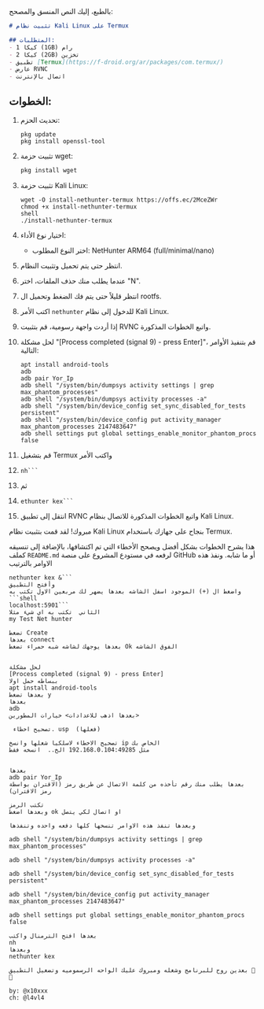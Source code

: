 بالطبع، إليك النص المنسق والمصحح:

```markdown
# تثبيت نظام Kali Linux على Termux

## المتطلبات:
- 1 كيكا (1GB) رام
- 2 كيكا (2GB) تخزين
- تطبيق [Termux](https://f-droid.org/ar/packages/com.termux/) 
- عارض RVNC
- اتصال بالإنترنت
```
## الخطوات:

1. تحديث الحزم:
   ```shell
   pkg update
   pkg install openssl-tool
   ```

2. تثبيت حزمة wget:
   ```sh
   pkg install wget
   ```

3. تثبيت حزمة Kali Linux:
   ```shell
   wget -O install-nethunter-termux https://offs.ec/2MceZWr
   chmod +x install-nethunter-termux
   shell
   ./install-nethunter-termux
   ```

4. اختيار نوع الأداء:
   - اختر النوع المطلوب: NetHunter ARM64 (full/minimal/nano)

5. انتظر حتى يتم تحميل وتثبيت النظام.

6. عندما يطلب منك حذف الملفات، اختر "N".

7. انتظر قليلاً حتى يتم فك الضغط وتحميل ال rootfs.

8. اكتب الأمر `nethunter` للدخول إلى نظام Kali Linux.

9. إذا أردت واجهة رسومية، قم بتثبيت RVNC واتبع الخطوات المذكورة.

10. لحل مشكلة "[Process completed (signal 9) - press Enter]"، قم بتنفيذ الأوامر التالية:
    ```shell
    apt install android-tools
    adb
    adb pair Yor_Ip
    adb shell "/system/bin/dumpsys activity settings | grep max_phantom_processes"
    adb shell "/system/bin/dumpsys activity processes -a"
    adb shell "/system/bin/device_config set_sync_disabled_for_tests persistent"
    adb shell "/system/bin/device_config put activity_manager max_phantom_processes 2147483647"
    adb shell settings put global settings_enable_monitor_phantom_procs false
    ```

11. قم بتشغيل Termux واكتب الأمر
12. ```shell
    nh```
13.  ثم
14.  ```shell
     ethunter kex```

15. انتقل إلى تطبيق RVNC واتبع الخطوات المذكورة للاتصال بنظام Kali Linux.

مبروك! لقد قمت بتثبيت نظام Kali Linux بنجاح على جهازك باستخدام Termux.

هذا يشرح الخطوات بشكل أفضل ويصحح الأخطاء التي تم اكتشافها، بالإضافة إلى تنسيقه كملف `README.md` لرفعه في مستودع المشروع على منصة GitHub أو ما شابه.
ونفذ هذه الاوامر بالترتيب
```shell
nethunter kex &```
وأفتح التطبيق 
واضغط ال (+) الموجود اسفل الشاشه بعدها يضهر لك مربعين الاول تكتب به
```shell
localhost:5901```
الثاني  تكتب به اي شيء مثلا
my Test Net hunter

تضغط Create 
بعدها connect
بعدها يوجهك لشاشه شبه حمراء تضغط Ok الفوق الشاشه


لحل مشكلة
[Process completed (signal 9) - press Enter]
ببساطه حمل اولا 
apt install android-tools
بعدها تضغط y
بعدها
adb
بعدها اذهب للاعدادات> خيارات المطورين>

 تصحيح اخطاء. usp  (فعلها) 

تصحيح الاخطاء لاسلكيا شغلها وانسخ ip الخاص بك
مثل 192.168.0.104:49285 الخ..  انسخه فقط 


بعدها 
adb pair Yor_Ip
بعدها يطلب منك رقم تأخذه من كلمة الاتصال عن طريق رمز (الاقتران بواسطة رمز الاقتران) 

تكتب الرمز 
وبعدها اضغط ok او اتصال لكي يتصل 

وبعدها تنفذ هذه الاوامر تنسخها كلها دفعه واحده وتنفذها

adb shell "/system/bin/dumpsys activity settings | grep max_phantom_processes"

adb shell "/system/bin/dumpsys activity processes -a"

adb shell "/system/bin/device_config set_sync_disabled_for_tests persistent"

adb shell "/system/bin/device_config put activity_manager max_phantom_processes 2147483647"

adb shell settings put global settings_enable_monitor_phantom_procs false

بعدها افتح الترمنال واكتب
nh
وبعدها
nethunter kex

بعدين روح للبرنامج وشغله ومبروك عليك الواحه الرسموميه وتضغيل التطبيق 🥱🖤

by: @x10xxx
ch: @l4vl4
